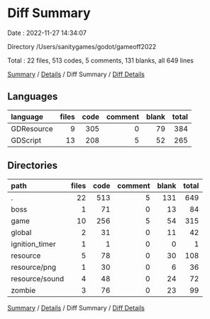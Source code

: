 # Diff Summary

Date : 2022-11-27 14:34:07

Directory /Users/sanitygames/godot/gameoff2022

Total : 22 files,  513 codes, 5 comments, 131 blanks, all 649 lines

[Summary](results.md) / [Details](details.md) / Diff Summary / [Diff Details](diff-details.md)

## Languages
| language | files | code | comment | blank | total |
| :--- | ---: | ---: | ---: | ---: | ---: |
| GDResource | 9 | 305 | 0 | 79 | 384 |
| GDScript | 13 | 208 | 5 | 52 | 265 |

## Directories
| path | files | code | comment | blank | total |
| :--- | ---: | ---: | ---: | ---: | ---: |
| . | 22 | 513 | 5 | 131 | 649 |
| boss | 1 | 71 | 0 | 13 | 84 |
| game | 10 | 256 | 5 | 54 | 315 |
| global | 2 | 31 | 0 | 11 | 42 |
| ignition_timer | 1 | 1 | 0 | 0 | 1 |
| resource | 5 | 78 | 0 | 30 | 108 |
| resource/png | 1 | 30 | 0 | 6 | 36 |
| resource/sound | 4 | 48 | 0 | 24 | 72 |
| zombie | 3 | 76 | 0 | 23 | 99 |

[Summary](results.md) / [Details](details.md) / Diff Summary / [Diff Details](diff-details.md)